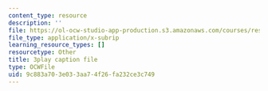 ```yaml
---
content_type: resource
description: ''
file: https://ol-ocw-studio-app-production.s3.amazonaws.com/courses/res-18-009-learn-differential-equations-up-close-with-gilbert-strang-and-cleve-moler-fall-2015/9c883a703e033aa74f26fa232ce3c749_9RJml41PFnc.srt
file_type: application/x-subrip
learning_resource_types: []
resourcetype: Other
title: 3play caption file
type: OCWFile
uid: 9c883a70-3e03-3aa7-4f26-fa232ce3c749
---
```

